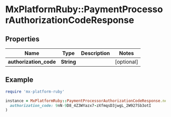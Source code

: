# MxPlatformRuby::PaymentProcessorAuthorizationCodeResponse

## Properties

| Name | Type | Description | Notes |
| ---- | ---- | ----------- | ----- |
| **authorization_code** | **String** |  | [optional] |

## Example

```ruby
require 'mx-platform-ruby'

instance = MxPlatformRuby::PaymentProcessorAuthorizationCodeResponse.new(
  authorization_code: 9nN-9D8_4Z3WYazx7-zXfmqsD3jwgL_2W927Sb3otI
)
```

